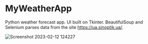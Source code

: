 # MyWeatherApp

Python weather forecast app. UI built on Tkinter. BeautifulSoup and Selenium parses data from the site https://ua.sinoptik.ua/.

![Screenshot 2023-02-12 124227](https://user-images.githubusercontent.com/99712538/218306359-84591726-c1e6-47fc-b7b4-8851fd59990b.png)
